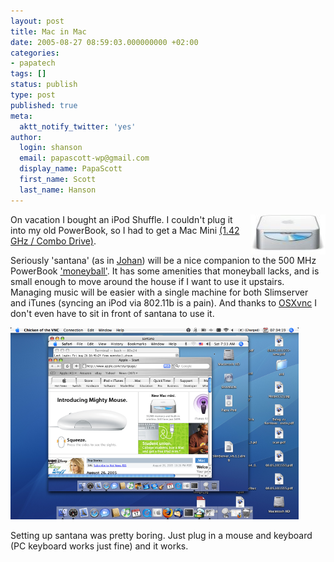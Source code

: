 ```yaml
---
layout: post
title: Mac in Mac
date: 2005-08-27 08:59:03.000000000 +02:00
categories:
- papatech
tags: []
status: publish
type: post
published: true
meta:
  aktt_notify_twitter: 'yes'
author:
  login: shanson
  email: papascott-wp@gmail.com
  display_name: PapaScott
  first_name: Scott
  last_name: Hanson
---
```

<p><img src="/wordpress/wp-content/uploads/2005/08/macmini.jpg" border="0" height="64" width="120" alt="macmini.jpg" align="right" /> On vacation I bought an iPod Shuffle. I couldn't plug it into my old PowerBook, so I had to get a Mac Mini <a href="http://www.cyberport.de/webshop/?DEEP=1005-129">(1.42 GHz / Combo Drive)</a>. </p>
<p>Seriously 'santana' (as in <a href="http://sports.yahoo.com/mlbpa/players/6441">Johan</a>) will be a nice companion to the 500 MHz PowerBook <a href="http://www.amazon.de/exec/obidos/redirect?link_code=ur2&amp;camp=1638&amp;tag=papascott-21&amp;creative=6742&amp;path=ASIN%2F0393324818">'moneyball'</a>. It has some amenities that moneyball lacks, and is small enough to move around the house if I want to use it upstairs. Managing music will be easier with a single machine for both Slimserver and iTunes (syncing an iPod via 802.11b is a pain). And thanks to <a href="http://www.redstonesoftware.com/vnc.html" title="VNC">OSXvnc</a> I don't even have to sit in front of santana to use it.</p>
<p><img src="/wordpress/wp-content/uploads/2005/08/macinmac.png" border="0" height="307" width="461" alt="macinmac.png" /></p>
<p>Setting up santana was pretty boring. Just plug in a mouse and keyboard (PC keyboard works just fine) and it works.</p>
